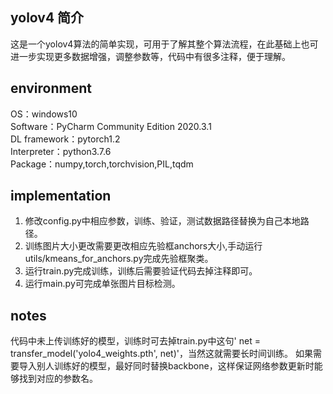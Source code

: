 ## yolov4 简介
这是一个yolov4算法的简单实现，可用于了解其整个算法流程，在此基础上也可进一步实现更多数据增强，调整参数等，代码中有很多注释，便于理解。
## environment  
OS：windows10  
Software：PyCharm Community Edition 2020.3.1  
DL framework：pytorch1.2  
Interpreter：python3.7.6  
Package：numpy,torch,torchvision,PIL,tqdm  
## implementation  
1. 修改config.py中相应参数，训练、验证，测试数据路径替换为自己本地路径。  
2. 训练图片大小更改需要更改相应先验框anchors大小,手动运行utils/kmeans_for_anchors.py完成先验框聚类。  
3. 运行train.py完成训练，训练后需要验证代码去掉注释即可。  
4. 运行main.py可完成单张图片目标检测。  
## notes
代码中未上传训练好的模型，训练时可去掉train.py中这句' net = transfer_model('yolo4_weights.pth', net)'，当然这就需要长时间训练。
如果需要导入别人训练好的模型，最好同时替换backbone，这样保证网络参数更新时能够找到对应的参数名。
